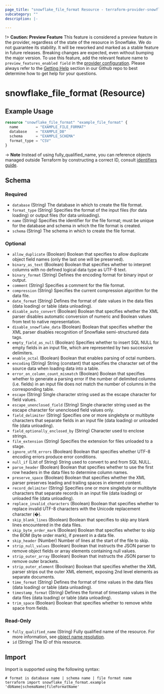 ```yaml
---
page_title: "snowflake_file_format Resource - terraform-provider-snowflake"
subcategory: ""
description: |-
  
---
```


!> **Caution: Preview Feature** This feature is considered a preview feature in the provider, regardless of the state of the resource in Snowflake. We do not guarantee its stability. It will be reworked and marked as a stable feature in future releases. Breaking changes are expected, even without bumping the major version. To use this feature, add the relevant feature name to `preview_features_enabled field` in the [provider configuration](https://registry.terraform.io/providers/Snowflake-Labs/snowflake/latest/docs#schema). Please always refer to the [Getting Help](https://github.com/Snowflake-Labs/terraform-provider-snowflake?tab=readme-ov-file#getting-help) section in our Github repo to best determine how to get help for your questions.

# snowflake_file_format (Resource)



## Example Usage

```terraform
resource "snowflake_file_format" "example_file_format" {
  name        = "EXAMPLE_FILE_FORMAT"
  database    = "EXAMPLE_DB"
  schema      = "EXAMPLE_SCHEMA"
  format_type = "CSV"
}
```

-> **Note** Instead of using fully_qualified_name, you can reference objects managed outside Terraform by constructing a correct ID, consult [identifiers guide](../guides/identifiers_rework_design_decisions#new-computed-fully-qualified-name-field-in-resources).
<!-- TODO(SNOW-1634854): include an example showing both methods-->

<!-- schema generated by tfplugindocs -->
## Schema

### Required

- `database` (String) The database in which to create the file format.
- `format_type` (String) Specifies the format of the input files (for data loading) or output files (for data unloading).
- `name` (String) Specifies the identifier for the file format; must be unique for the database and schema in which the file format is created.
- `schema` (String) The schema in which to create the file format.

### Optional

- `allow_duplicate` (Boolean) Boolean that specifies to allow duplicate object field names (only the last one will be preserved).
- `binary_as_text` (Boolean) Boolean that specifies whether to interpret columns with no defined logical data type as UTF-8 text.
- `binary_format` (String) Defines the encoding format for binary input or output.
- `comment` (String) Specifies a comment for the file format.
- `compression` (String) Specifies the current compression algorithm for the data file.
- `date_format` (String) Defines the format of date values in the data files (data loading) or table (data unloading).
- `disable_auto_convert` (Boolean) Boolean that specifies whether the XML parser disables automatic conversion of numeric and Boolean values from text to native representation.
- `disable_snowflake_data` (Boolean) Boolean that specifies whether the XML parser disables recognition of Snowflake semi-structured data tags.
- `empty_field_as_null` (Boolean) Specifies whether to insert SQL NULL for empty fields in an input file, which are represented by two successive delimiters.
- `enable_octal` (Boolean) Boolean that enables parsing of octal numbers.
- `encoding` (String) String (constant) that specifies the character set of the source data when loading data into a table.
- `error_on_column_count_mismatch` (Boolean) Boolean that specifies whether to generate a parsing error if the number of delimited columns (i.e. fields) in an input file does not match the number of columns in the corresponding table.
- `escape` (String) Single character string used as the escape character for field values.
- `escape_unenclosed_field` (String) Single character string used as the escape character for unenclosed field values only.
- `field_delimiter` (String) Specifies one or more singlebyte or multibyte characters that separate fields in an input file (data loading) or unloaded file (data unloading).
- `field_optionally_enclosed_by` (String) Character used to enclose strings.
- `file_extension` (String) Specifies the extension for files unloaded to a stage.
- `ignore_utf8_errors` (Boolean) Boolean that specifies whether UTF-8 encoding errors produce error conditions.
- `null_if` (List of String) String used to convert to and from SQL NULL.
- `parse_header` (Boolean) Boolean that specifies whether to use the first row headers in the data files to determine column names.
- `preserve_space` (Boolean) Boolean that specifies whether the XML parser preserves leading and trailing spaces in element content.
- `record_delimiter` (String) Specifies one or more singlebyte or multibyte characters that separate records in an input file (data loading) or unloaded file (data unloading).
- `replace_invalid_characters` (Boolean) Boolean that specifies whether to replace invalid UTF-8 characters with the Unicode replacement character (�).
- `skip_blank_lines` (Boolean) Boolean that specifies to skip any blank lines encountered in the data files.
- `skip_byte_order_mark` (Boolean) Boolean that specifies whether to skip the BOM (byte order mark), if present in a data file.
- `skip_header` (Number) Number of lines at the start of the file to skip.
- `strip_null_values` (Boolean) Boolean that instructs the JSON parser to remove object fields or array elements containing null values.
- `strip_outer_array` (Boolean) Boolean that instructs the JSON parser to remove outer brackets.
- `strip_outer_element` (Boolean) Boolean that specifies whether the XML parser strips out the outer XML element, exposing 2nd level elements as separate documents.
- `time_format` (String) Defines the format of time values in the data files (data loading) or table (data unloading).
- `timestamp_format` (String) Defines the format of timestamp values in the data files (data loading) or table (data unloading).
- `trim_space` (Boolean) Boolean that specifies whether to remove white space from fields.

### Read-Only

- `fully_qualified_name` (String) Fully qualified name of the resource. For more information, see [object name resolution](https://docs.snowflake.com/en/sql-reference/name-resolution).
- `id` (String) The ID of this resource.

## Import

Import is supported using the following syntax:

```shell
# format is database name | schema name | file format name
terraform import snowflake_file_format.example 'dbName|schemaName|fileFormatName'
```
